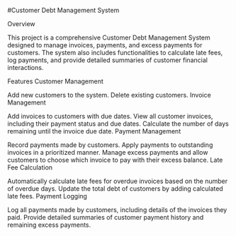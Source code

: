 #Customer Debt Management System

Overview

This project is a comprehensive Customer Debt Management System designed to manage invoices, payments, and excess payments for customers. The system also includes functionalities to calculate late fees, log payments, and provide detailed summaries of customer financial interactions.

Features
Customer Management

Add new customers to the system.
Delete existing customers.
Invoice Management

Add invoices to customers with due dates.
View all customer invoices, including their payment status and due dates.
Calculate the number of days remaining until the invoice due date.
Payment Management

Record payments made by customers.
Apply payments to outstanding invoices in a prioritized manner.
Manage excess payments and allow customers to choose which invoice to pay with their excess balance.
Late Fee Calculation

Automatically calculate late fees for overdue invoices based on the number of overdue days.
Update the total debt of customers by adding calculated late fees.
Payment Logging

Log all payments made by customers, including details of the invoices they paid.
Provide detailed summaries of customer payment history and remaining excess payments.
